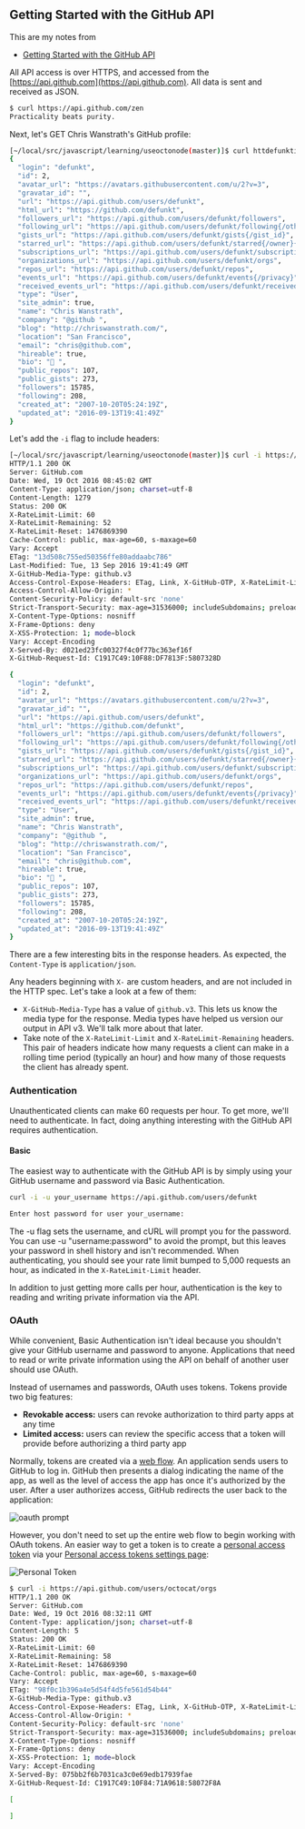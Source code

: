 ## Getting Started with the GitHub API

This are my notes from
* [Getting Started with the GitHub API](https://developer.github.com/guides/getting-started/)


All API access is over HTTPS, and accessed from the [https://api.github.com](https://api.github.com). All data is sent and received as JSON.

```bash
$ curl https://api.github.com/zen
Practicality beats purity.
```
Next, let's GET Chris Wanstrath's GitHub profile:

```bash
[~/local/src/javascript/learning/useoctonode(master)]$ curl httdefunkti.github.com/users/
{
  "login": "defunkt",
  "id": 2,
  "avatar_url": "https://avatars.githubusercontent.com/u/2?v=3",
  "gravatar_id": "",
  "url": "https://api.github.com/users/defunkt",
  "html_url": "https://github.com/defunkt",
  "followers_url": "https://api.github.com/users/defunkt/followers",
  "following_url": "https://api.github.com/users/defunkt/following{/other_user}",
  "gists_url": "https://api.github.com/users/defunkt/gists{/gist_id}",
  "starred_url": "https://api.github.com/users/defunkt/starred{/owner}{/repo}",
  "subscriptions_url": "https://api.github.com/users/defunkt/subscriptions",
  "organizations_url": "https://api.github.com/users/defunkt/orgs",
  "repos_url": "https://api.github.com/users/defunkt/repos",
  "events_url": "https://api.github.com/users/defunkt/events{/privacy}",
  "received_events_url": "https://api.github.com/users/defunkt/received_events",
  "type": "User",
  "site_admin": true,
  "name": "Chris Wanstrath",
  "company": "@github ",
  "blog": "http://chriswanstrath.com/",
  "location": "San Francisco",
  "email": "chris@github.com",
  "hireable": true,
  "bio": "🍔 ",
  "public_repos": 107,
  "public_gists": 273,
  "followers": 15785,
  "following": 208,
  "created_at": "2007-10-20T05:24:19Z",
  "updated_at": "2016-09-13T19:41:49Z"
}
```
Let's add the `-i` flag to include headers:
```bash
[~/local/src/javascript/learning/useoctonode(master)]$ curl -i https://api.github.com/users/defunkt
HTTP/1.1 200 OK
Server: GitHub.com
Date: Wed, 19 Oct 2016 08:45:02 GMT
Content-Type: application/json; charset=utf-8
Content-Length: 1279
Status: 200 OK
X-RateLimit-Limit: 60
X-RateLimit-Remaining: 52
X-RateLimit-Reset: 1476869390
Cache-Control: public, max-age=60, s-maxage=60
Vary: Accept
ETag: "13d508c755ed50356ffe80addaabc786"
Last-Modified: Tue, 13 Sep 2016 19:41:49 GMT
X-GitHub-Media-Type: github.v3
Access-Control-Expose-Headers: ETag, Link, X-GitHub-OTP, X-RateLimit-Limit, X-RateLimit-Remaining, X-RateLimit-Reset, X-OAuth-Scopes, X-Accepted-OAuth-Scopes, X-Poll-Interval
Access-Control-Allow-Origin: *
Content-Security-Policy: default-src 'none'
Strict-Transport-Security: max-age=31536000; includeSubdomains; preload
X-Content-Type-Options: nosniff
X-Frame-Options: deny
X-XSS-Protection: 1; mode=block
Vary: Accept-Encoding
X-Served-By: d021ed23fc00327f4c0f77bc363ef16f
X-GitHub-Request-Id: C1917C49:10F88:DF7813F:5807328D

{
  "login": "defunkt",
  "id": 2,
  "avatar_url": "https://avatars.githubusercontent.com/u/2?v=3",
  "gravatar_id": "",
  "url": "https://api.github.com/users/defunkt",
  "html_url": "https://github.com/defunkt",
  "followers_url": "https://api.github.com/users/defunkt/followers",
  "following_url": "https://api.github.com/users/defunkt/following{/other_user}",
  "gists_url": "https://api.github.com/users/defunkt/gists{/gist_id}",
  "starred_url": "https://api.github.com/users/defunkt/starred{/owner}{/repo}",
  "subscriptions_url": "https://api.github.com/users/defunkt/subscriptions",
  "organizations_url": "https://api.github.com/users/defunkt/orgs",
  "repos_url": "https://api.github.com/users/defunkt/repos",
  "events_url": "https://api.github.com/users/defunkt/events{/privacy}",
  "received_events_url": "https://api.github.com/users/defunkt/received_events",
  "type": "User",
  "site_admin": true,
  "name": "Chris Wanstrath",
  "company": "@github ",
  "blog": "http://chriswanstrath.com/",
  "location": "San Francisco",
  "email": "chris@github.com",
  "hireable": true,
  "bio": "🍔 ",
  "public_repos": 107,
  "public_gists": 273,
  "followers": 15785,
  "following": 208,
  "created_at": "2007-10-20T05:24:19Z",
  "updated_at": "2016-09-13T19:41:49Z"
}
```
There are a few interesting bits in the response headers. As expected, the `Content-Type` is `application/json`.

Any headers beginning with `X-` are custom headers, and are not included in the HTTP spec. Let's take a look at a few of them:

* `X-GitHub-Media-Type` has a value of `github.v3`. This lets us know the media type for the response. Media types have helped us version our output in API v3. We'll talk more about that later.
* Take note of the `X-RateLimit-Limit` and `X-RateLimit-Remaining` headers. This pair of headers indicate how many requests a client can make in a rolling time period (typically an hour) and how many of those requests the client has already spent.

### Authentication
Unauthenticated clients can make 60 requests per hour. To get more, we'll need to authenticate. In fact, doing anything interesting with the GitHub API requires authentication.

#### Basic
The easiest way to authenticate with the GitHub API is by simply using your GitHub username and password via Basic Authentication.

```bash
curl -i -u your_username https://api.github.com/users/defunkt

Enter host password for user your_username:
```

The -u flag sets the username, and cURL will prompt you for the password. You can use -u "username:password" to avoid the prompt, but this leaves your password in shell history and isn't recommended. When authenticating, you should see your rate limit bumped to 5,000 requests an hour, as indicated in the `X-RateLimit-Limit` header.

In addition to just getting more calls per hour, authentication is the key to reading and writing private information via the API.

### OAuth

While convenient, Basic Authentication isn't ideal because you shouldn't give your GitHub username and password to anyone. Applications that need to read or write private information using the API on behalf of another user should use OAuth.

Instead of usernames and passwords, OAuth uses tokens. Tokens provide two big features:

* **Revokable access:** users can revoke authorization to third party apps at any time
* **Limited access:** users can review the specific access that a token will provide before authorizing a third party app

Normally, tokens are created via a [web flow](https://developer.github.com/v3/oauth/#web-application-flow). An application sends users to GitHub to log in. GitHub then presents a dialog indicating the name of the app, as well as the level of access the app has once it's authorized by the user. After a user authorizes access, GitHub redirects the user back to the application:

![oauth  prompt](oauth_prompt.png)

However, you don't need to set up the entire web flow to begin working with OAuth tokens. An easier way to get a token is to create a [personal access token](https://help.github.com/articles/creating-an-access-token-for-command-line-use/) via your [Personal access tokens settings page](https://github.com/settings/tokens):

![Personal Token](personal_token.png)

```bash
$ curl -i https://api.github.com/users/octocat/orgs
HTTP/1.1 200 OK
Server: GitHub.com
Date: Wed, 19 Oct 2016 08:32:11 GMT
Content-Type: application/json; charset=utf-8
Content-Length: 5
Status: 200 OK
X-RateLimit-Limit: 60
X-RateLimit-Remaining: 58
X-RateLimit-Reset: 1476869390
Cache-Control: public, max-age=60, s-maxage=60
Vary: Accept
ETag: "98f0c1b396a4e5d54f4d5fe561d54b44"
X-GitHub-Media-Type: github.v3
Access-Control-Expose-Headers: ETag, Link, X-GitHub-OTP, X-RateLimit-Limit, X-RateLimit-Remaining, X-RateLimit-Reset, X-OAuth-Scopes, X-Accepted-OAuth-Scopes, X-Poll-Interval
Access-Control-Allow-Origin: *
Content-Security-Policy: default-src 'none'
Strict-Transport-Security: max-age=31536000; includeSubdomains; preload
X-Content-Type-Options: nosniff
X-Frame-Options: deny
X-XSS-Protection: 1; mode=block
Vary: Accept-Encoding
X-Served-By: 075bb2f6b7031ca3c0e69edb17939fae
X-GitHub-Request-Id: C1917C49:10F84:71A9618:58072F8A

[

]
```
